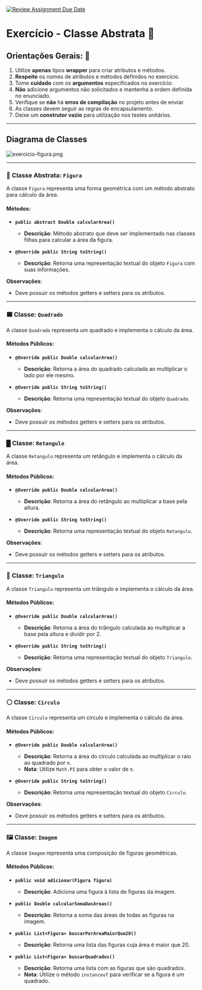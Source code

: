 [![Review Assignment Due Date](https://classroom.github.com/assets/deadline-readme-button-22041afd0340ce965d47ae6ef1cefeee28c7c493a6346c4f15d667ab976d596c.svg)](https://classroom.github.com/a/He7U41ci)
# Exercício - Classe Abstrata 📎

## Orientações Gerais: 🚨

1. Utilize **apenas** tipos **wrapper** para criar atributos e métodos.
2. **Respeite** os nomes de atributos e métodos definidos no exercício.
3. Tome **cuidado** com os **argumentos** especificados no exercício:
5. **Não** adicione argumentos não solicitados e mantenha a ordem definida no enunciado.
6. Verifique se **não** há **erros de compilação** no projeto antes de enviar.
7. As classes devem seguir as regras de encapsulamento.
8. Deixe um **construtor vazio** para utilização nos testes unitários.

---

## Diagrama de Classes

![exercicio-figura.png](exercicio-figura.png)

---

### 🌟 Classe Abstrata: `Figura`

A classe `Figura` representa uma forma geométrica com um método abstrato para cálculo da área.

#### Métodos:

- **`public abstract Double calcularArea()`**
    - **Descrição**: Método abstrato que deve ser implementado nas classes filhas para calcular a área da figura.

- **`@Override public String toString()`**
    - **Descrição**: Retorna uma representação textual do objeto `Figura` com suas informações.

**Observações**:
- Deve possuir os métodos getters e setters para os atributos.
---

### 🟦 Classe: `Quadrado`

A classe `Quadrado` representa um quadrado e implementa o cálculo da área.

#### Métodos Públicos:

- **`@Override public Double calcularArea()`**
    - **Descrição**: Retorna a área do quadrado calculada ao multiplicar o lado por ele mesmo.

- **`@Override public String toString()`**
    - **Descrição**: Retorna uma representação textual do objeto `Quadrado`.

**Observações**:
- Deve possuir os métodos getters e setters para os atributos.
---

### █ Classe: `Retangulo`

A classe `Retangulo` representa um retângulo e implementa o cálculo da área.

#### Métodos Públicos:

- **`@Override public Double calcularArea()`**
    - **Descrição**: Retorna a área do retângulo ao multiplicar a base pela altura.

- **`@Override public String toString()`**
    - **Descrição**: Retorna uma representação textual do objeto `Retangulo`.

**Observações**:
- Deve possuir os métodos getters e setters para os atributos.
---

### 🔺 Classe: `Triangulo`

A classe `Triangulo` representa um triângulo e implementa o cálculo da área.

#### Métodos Públicos:

- **`@Override public Double calcularArea()`**
    - **Descrição**: Retorna a área do triângulo calculada ao multiplicar a base pela altura e dividir por 2.

- **`@Override public String toString()`**
    - **Descrição**: Retorna uma representação textual do objeto `Triangulo`.

**Observações**:
- Deve possuir os métodos getters e setters para os atributos.
---

### ⚪ Classe: `Circulo`

A classe `Circulo` representa um círculo e implementa o cálculo da área.

#### Métodos Públicos:

- **`@Override public Double calcularArea()`**
    - **Descrição**: Retorna a área do círculo calculada ao multiplicar o raio ao quadrado por `π`.
    - **Nota**: Utilize `Math.PI` para obter o valor de `π`.

- **`@Override public String toString()`**
    - **Descrição**: Retorna uma representação textual do objeto `Circulo`.

**Observações**:
- Deve possuir os métodos getters e setters para os atributos.
---

### 🖼️ Classe: `Imagem`

A classe `Imagem` representa uma composição de figuras geométricas.

#### Métodos Públicos:

- **`public void adicionar(Figura figura)`**
    - **Descrição**: Adiciona uma figura à lista de figuras da imagem.

- **`public Double calcularSomaDasAreas()`**
    - **Descrição**: Retorna a soma das áreas de todas as figuras na imagem.

- **`public List<Figura> buscarPorAreaMaiorQue20()`**
    - **Descrição**: Retorna uma lista das figuras cuja área é maior que 20.

- **`public List<Figura> buscarQuadrados()`**
    - **Descrição**: Retorna uma lista com as figuras que são quadrados.
    - **Nota**: Utilize o método `instanceof` para verificar se a figura é um quadrado.
